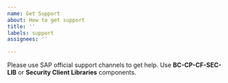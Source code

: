 ```yaml
---
name: Get Support
about: How to get support
title: ''
labels: support
assignees: ''

---
```


Please use SAP official support channels to get help. Use **BC-CP-CF-SEC-LIB** or **Security Client Libraries** components. 

